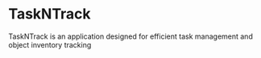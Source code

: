 # TaskNTrack
TaskNTrack is an application designed for efficient task management and object inventory tracking

